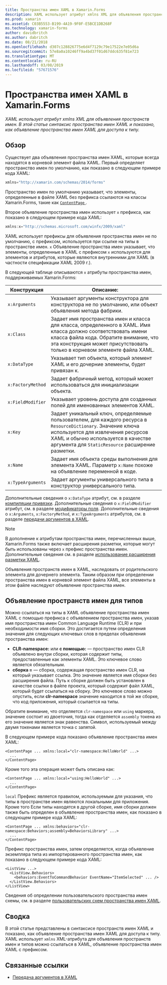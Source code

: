 ```yaml
---
title: Пространства имен XAML в Xamarin.Forms
description: XAML использует атрибут xmlns XML для объявления пространств имен. В этой статье синтаксис пространства имен XAML и показано, как объявление пространства имен XAML для доступа к типу.
ms.prod: xamarin
ms.assetid: C03B5553-B199-4A19-9F0F-E5BCE1DB268F
ms.technology: xamarin-forms
author: davidbritch
ms.author: dabritch
ms.date: 08/21/2018
ms.openlocfilehash: d307c128826775e6d4f7129c79e17522e7e05d6a
ms.sourcegitcommit: 57e8a0a10246ff9a4bd37f01d67ddc635f81e723
ms.translationtype: MT
ms.contentlocale: ru-RU
ms.lasthandoff: 03/08/2019
ms.locfileid: "57671576"
---
```

# <a name="xaml-namespaces-in-xamarinforms"></a>Пространства имен XAML в Xamarin.Forms

_XAML использует атрибут xmlns XML для объявления пространств имен. В этой статье синтаксис пространства имен XAML и показано, как объявление пространства имен XAML для доступа к типу._

## <a name="overview"></a>Обзор

Существует два объявления пространства имен XAML, которые всегда находятся в корневой элемент файла XAML. Первый определяет пространство имен по умолчанию, как показано в следующем примере кода XAML:

```csharp
xmlns="http://xamarin.com/schemas/2014/forms"
```

Пространство имен по умолчанию указывает, что элементы, определенные в файле XAML без префикса ссылаются на классы Xamarin.Forms, такие как [ `ContentPage` ](xref:Xamarin.Forms.ContentPage).

Второе объявление пространства имен использует `x` префикса, как показано в следующем примере кода XAML:

```csharp
xmlns:x="http://schemas.microsoft.com/winfx/2009/xaml"
```

XAML использует префиксы для объявления пространства имен не по умолчанию, с префиксом, используется при ссылке на типы в пространстве имен. `x` Объявление пространства имен указывает, что элементы, определенные в XAML с префиксом `x` используются для элементов и атрибутов, которые являются внутренними для XAML (в частности спецификации XAML 2009 г.).

В следующей таблице описываются `x` атрибуты пространства имен, поддерживаемых Xamarin.Forms:

|Конструкция|Описание:|
|--- |--- |
|`x:Arguments`|Указывает аргументы конструктора для конструктора не по умолчанию, или объект объявления метода фабрики.|
|`x:Class`|Задает имя пространства имен и класса для класса, определенного в XAML. Имя класса должно соответствовать имени класса файла кода. Обратите внимание, что эта конструкция может присутствовать только в корневом элементе файла XAML.|
|`x:DataType`|Указывает тип объекта, который элемент XAML и его дочерние элементы, будет привязан к.|
|`x:FactoryMethod`|Задает фабричный метод, который может использоваться для инициализации объекта.|
|`x:FieldModifier`|Указывает уровень доступа для созданных полей для именованных элементов XAML.|
|`x:Key`|Задает уникальный ключ, определяемые пользователем, для каждого ресурса в `ResourceDictionary`. Значение ключа используется для извлечения ресурсов XAML и обычно используется в качестве аргумента для `StaticResource` расширение разметки.|
|`x:Name`|Задает имя объекта среды выполнения для элемента XAML. Параметр `x:Name` похоже на объявление переменной в коде.|
|`x:TypeArguments`|Задает аргументы универсального типа в конструктор универсального типа.|

Дополнительные сведения о `x:DataType` атрибут, см. в разделе [компиляции привязки](~/xamarin-forms/app-fundamentals/data-binding/compiled-bindings.md). Дополнительные сведения о `x:FieldModifier` атрибут, см. в разделе [модификаторы поля](~/xamarin-forms/xaml/field-modifiers.md). Дополнительные сведения о `x:Arguments`, `x:FactoryMethod`, и `x:TypeArguments` атрибутов, см. в разделе [передачи аргументов в XAML](~/xamarin-forms/xaml/passing-arguments.md).

> [!NOTE]
> В дополнение к атрибутам пространства имен, перечисленных выше, Xamarin.Forms также включает расширения разметки, которые могут быть использованы через `x` префикс пространства имен. Дополнительные сведения см. в разделе [использование расширения разметки XAML](~/xamarin-forms/xaml/markup-extensions/consuming.md).

Объявления пространств имен в XAML, наследовать от родительского элемента для дочернего элемента. Таким образом при определении пространства имен в корневой элемент файла XAML, все элементы в этом файле наследуют объявление пространства имен.

## <a name="declaring-namespaces-for-types"></a>Объявление пространств имен для типов

Можно ссылаться на типы в XAML объявление пространства имен XAML с помощью префикса с объявлением пространства имен, указав имя пространства имен Common Language Runtime (CLR) и при необходимости имя сборки. Это достигается путем определения значения для следующих ключевых слов в пределах объявления пространства имен:

- **CLR-namespace:** или **с помощью:** — пространство имен CLR объявлено внутри сборки, которая содержит типы, предоставленные как элементы XAML. Это ключевое слово является обязательным.
- **сборка =** — сборка, содержащая пространство имен CLR, на который указывает ссылка. Это значение является имя сборки без расширения файла. Путь к сборке должен быть установлен в качестве ссылки в файле проекта, который содержит файл XAML, который будет ссылаться на сборку. Это ключевое слово можно опустить, если **clr-namespace** значение находится в той же сборке, что код приложения, который ссылается на типы.

Обратите внимание, что отделяется `clr-namespace` или `using` маркера, значение состоит из двоеточия, тогда как отделяется `assembly` токена из его значение является знак равенства. Символ, используемый между двумя токенами является точка с запятой.

В следующем примере кода показано объявление пространства имен XAML:

```xaml
<ContentPage ... xmlns:local="clr-namespace:HelloWorld" ...>
  ...
</ContentPage>
```

Кроме того эта операция может быть описана как:

```xaml
<ContentPage ... xmlns:local="using:HelloWorld" ...>
  ...
</ContentPage>
```

`local` Префикс является правилом, используемым для указания, что типы в пространстве имен являются локальными для приложения. Кроме того Если типы находятся в другой сборке, имя сборки должен также быть определен в объявление пространства имен, как показано в следующем примере кода XAML:

```xaml
<ContentPage ... xmlns:behaviors="clr-namespace:Behaviors;assembly=BehaviorsLibrary" ...>
  ...
</ContentPage>
```

Префикс пространства имен, затем определяется, когда объявление экземпляра типа из импортированного пространства имен, как показано в следующем примере кода XAML:

```xaml
<ListView ...>
  <ListView.Behaviors>
    <behaviors:EventToCommandBehavior EventName="ItemSelected" ... />
  </ListView.Behaviors>
</ListView>
```

Сведения об определении пользовательского пространства имен схемы, см. в разделе [пользовательских схем пространства имен XAML](custom-namespace-schemas.md).

## <a name="summary"></a>Сводка

В этой статье представлены в синтаксисе пространств имен XAML и показано, как объявление пространства имен XAML для доступа к типу. XAML использует `xmlns` XML-атрибута для объявления пространств имен и типов можно ссылаться в XAML, объявление пространства имен XAML с префиксом.

## <a name="related-links"></a>Связанные ссылки

- [Передача аргументов в XAML](~/xamarin-forms/xaml/passing-arguments.md)
